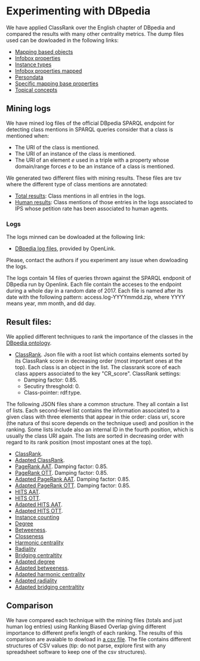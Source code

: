# Experimenting with DBpedia
We have applied ClassRank over the English chapter of DBpedia and compared the results with many other centrality metrics. The dump files used can be dowloaded in the following links:

* [Mapping based objects](http://downloads.dbpedia.org/2016-10/core-i18n/en/mappingbased_objects_en.ttl.bz2)
* [Infobox properties](http://downloads.dbpedia.org/2016-10/core-i18n/en/infobox_properties_en.ttl.bz2)
* [Instance types](http://downloads.dbpedia.org/2016-10/core-i18n/en/instance_types_en.ttl.bz2)
* [Infobox properties mapped](http://downloads.dbpedia.org/2016-10/core-i18n/en/infobox_properties_mapped_en.ttl.bz2)
* [Persondata](http://downloads.dbpedia.org/2016-10/core-i18n/en/persondata_en.ttl.bz2)
* [Specific mapping base properties](http://downloads.dbpedia.org/2016-10/core-i18n/en/specific_mappingbased_properties_en.ttl.bz2)
* [Topical concepts](http://downloads.dbpedia.org/2016-10/core-i18n/en/topical_concepts_en.ttl.bz2)

## Mining logs

We have mined log files of the official DBpedia SPARQL endpoint for detecting class mentions in SPARQL queries consider that a class is mentioned when:

* The URI of the class is mentioned.
* The URI of an instance of the class is mentioned.
* The URI of an element _e_ used in a triple with a property whose domain/range forces _e_ to be an instance of a class is mentioned. 

We generated two different files with mining results. These files are tsv where the different type of class mentions are annotated:
* [Total results](total_result.tsv): Class mentions in all entries in the logs.
* [Human results](human_result.tsv): Class mentions of those entries in the logs associated to IPS whose petition rate has been associated to human agents. 

### Logs
The logs minned can be dowloaded at the following link:
* [DBpedia log files](http://156.35.94.8/classrank/logs/dbpedia-2017-10-logs.zip), provided by OpenLink. 

Please, contact the authors if you experiment any issue when dowloading the logs. 

The logs contain 14 files of queries thrown against the SPARQL endponit of DBpedia run by Openlink. Each file contain the acceses to the endpoint during a whole day in a random date of 2017. Each file is named after its date with the following pattern: access.log-YYYYmmdd.zip, where YYYY means year, mm month, and dd day.
   
## Result files:

We applied different techniques to rank the importance of the classes in the [DBpedia ontology](dbo.ttl). 

* [ClassRank](classrank_dbpedia_rdftype.json). Json file with a root list which contains elements sorted by its ClassRank score in decreasing order (most important ones at the top). Each class is an object in the list. The classrank score of each class appers associated to the key "CR_score". ClassRank settings: 
  * Damping factor: 0.85.
  * Secutiry thresghold: 0.
  * Class-pointer: rdf:type.

The following JSON files share a common structure. They all contain a list of lists. Each second-level list contains the information associated to a given class with three elements that appear in thie order: class uri, score (the natura of thsi score depends on the technique used) and position in the ranking. Some lists include also an internal ID in the fourth position, which is usually the class URI again. The lists are sorted in decreasing order with regard to its rank position (most impostant ones at the top).

* [ClassRank](cr_dbpedia_labelled_comparable.json).
* [Adapted ClassRank](cr_adapted_dbpedia_labelled_comparable.json).
* [PageRank AAT](pagerank_ranking_dbpedia.json). Damping factor: 0.85.
* [PageRank OTT](pagerank_ott_dbpedia_labelled_comparable.json). Damping factor: 0.85.
* [Adapted PageRank AAT](pagerank_adapted_classes_dbpedia_labelled_comparable.json). Damping factor: 0.85.
* [Adapted PageRank OTT](pagerank_ott_adapted_dbpedia_labelled_comparable.json). Damping factor: 0.85.
* [HITS AAT](hits_classes_dbpedia_labelled_comparable.json).
* [HITS OTT](hits_ott_dbpedia_labelled_comparable.json).
* [Adapted HITS AAT](hits_adapted_classes_dbpedia_labelled_comparable.json).
* [Adapted HITS OTT](hits_ott_adapted_dbpedia_labelled_comparable.json).
* [Instance counting](instance_counting_dbpedia.json)
* [Degree](deg_dbo_onto.json)
* [Betweeness](betw_dbo_onto.json).
* [Closseness](clos_dbo_onto.json)
* [Harmonic centrality](harm_dbo_onto.json)
* [Radiality](rad_dbo_onto.json)
* [Bridging centraltity](bridging_dbo_onto.json)
* [Adapted degree](adapted_deg_dbo_onto.json)
* [Adapted betweeness](adapted_betw_dbo_onto.json).
* [Adapted harmonic centrality](adapted_harm_dbo_onto.json)
* [Adapted radiality](adapted_rad_dbo_onto.json)
* [Adapted bridging centraltity](adapted_bridging_dbo_onto.json)

## Comparison
We have compared each technique with the mining files (totals and just human log entries) using Ranking Biased Overlap giving different importance to different prefix length of each ranking. The results of this comparison are avaiable to dowload in [a csv file](comparison_all.csv). The file contains different structures of CSV values (tip: do not parse, explore first with any spreadsheet software to keep one of the csv structures).


